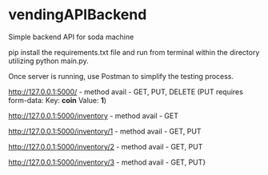# vendingAPIBackend
 Simple backend API for soda machine

pip install the requirements.txt file and run from terminal within the directory utilizing python main.py.

Once server is running, use Postman to simplify the testing process. 

http://127.0.0.1:5000/   -   method avail - GET, PUT, DELETE (PUT requires form-data: Key: **coin** Value: **1**)

http://127.0.0.1:5000/inventory   -   method avail - GET

http://127.0.0.1:5000/inventory/1   -   method avail - GET, PUT

http://127.0.0.1:5000/inventory/2   -   method avail - GET, PUT

http://127.0.0.1:5000/inventory/3   -   method avail - GET, PUT}


